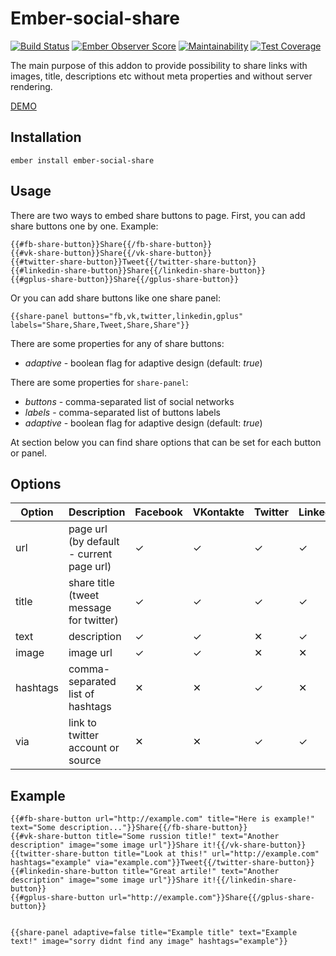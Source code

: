 # Ember-social-share
[![Build Status](https://travis-ci.org/Crabar/ember-social-share.svg?branch=master)](https://travis-ci.org/Crabar/ember-social-share) [![Ember Observer Score](https://emberobserver.com/badges/ember-social-share.svg)](https://emberobserver.com/addons/ember-social-share) [![Maintainability](https://api.codeclimate.com/v1/badges/3c0998ae57213e1f92d8/maintainability)](https://codeclimate.com/github/Crabar/ember-social-share/maintainability)
[![Test Coverage](https://api.codeclimate.com/v1/badges/3c0998ae57213e1f92d8/test_coverage)](https://codeclimate.com/github/Crabar/ember-social-share/test_coverage)

The main purpose of this addon to provide possibility to share links with images, title, descriptions etc without meta properties and without server rendering.

[DEMO](https://crabar.github.io/ember-social-share/)

## Installation

    ember install ember-social-share

## Usage
There are two ways to embed share buttons to page.
First, you can add share buttons one by one. Example:

    {{#fb-share-button}}Share{{/fb-share-button}}
    {{#vk-share-button}}Share{{/vk-share-button}}
    {{#twitter-share-button}}Tweet{{/twitter-share-button}}
    {{#linkedin-share-button}}Share{{/linkedin-share-button}}
    {{#gplus-share-button}}Share{{/gplus-share-button}}

Or you can add share buttons like one share panel:

    {{share-panel buttons="fb,vk,twitter,linkedin,gplus" labels="Share,Share,Tweet,Share,Share"}}

There are some properties for any of share buttons:

* _adaptive_ - boolean flag for adaptive design (default: _true_)

There are some properties for ```share-panel```:

* _buttons_ - comma-separated list of social networks
* _labels_ - comma-separated list of buttons labels
* _adaptive_ - boolean flag for adaptive design (default: _true_)

At section below you can find share options that can be set for each button or panel.

## Options
Option | Description | Facebook | VKontakte | Twitter | LinkedIn | Google+ |
------ | ----------- | -------- | --------- | ------- | -------- | ------- |
url | page url (by default - current page url) | &#10003; | &#10003; | &#10003; | &#10003; | &#10003;
title | share title (tweet message for twitter) | &#10003; | &#10003; | &#10003; | &#10003; | &#10005;
text | description | &#10003; | &#10003; | &#10005; | &#10003; | &#10005;
image | image url | &#10003; | &#10003; | &#10005; | &#10005; | &#10005;
hashtags | comma-separated list of hashtags | &#10005; | &#10005; | &#10003; | &#10005; | &#10005;
via | link to twitter account or source | &#10005; | &#10005; | &#10003; | &#10003; | &#10005;

## Example

    {{#fb-share-button url="http://example.com" title="Here is example!" text="Some description..."}}Share{{/fb-share-button}}
    {{#vk-share-button title="Some russion title!" text="Another description" image="some image url"}}Share it!{{/vk-share-button}}
    {{twitter-share-button title="Look at this!" url="http://example.com" hashtags="example" via="example.com"}}Tweet{{/twitter-share-button}}
    {{#linkedin-share-button title="Great artile!" text="Another description" image="some image url"}}Share it!{{/linkedin-share-button}}
    {{#gplus-share-button url="http://example.com"}}Share{{/gplus-share-button}}


    {{share-panel adaptive=false title="Example title" text="Example text!" image="sorry didnt find any image" hashtags="example"}}
